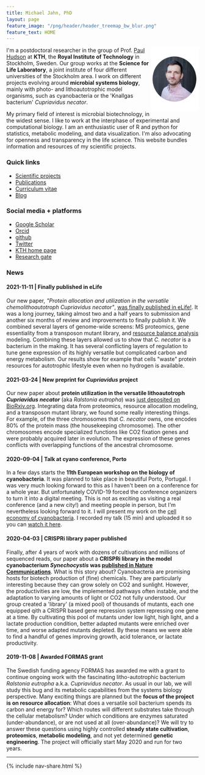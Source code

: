 ```yaml
---
title: Michael Jahn, PhD
layout: page
feature_image: "/png/header/header_treemap_bw_blur.png"
feature_text: HOME
---
```


<img src="/png/profile_2020_circle.png" width="25%" align="right"/>

I'm a postdoctoral researcher in the group of Prof. [Paul Hudson](https://www.kth.se/profile/huds/page/2-group-members) at **KTH**, the **Royal Institute of Technology** in Stockholm, Sweden. Our group works at the **Science for Life Laboratory**, a joint institute of four different universities of the Stockholm area. I work on different projects evolving around **microbial systems biology**, mainly with photo- and lithoautotrophic model organisms, such as cyanobacteria or the 'Knallgas bacterium' *Cupriavidus necator*. 

My primary field of interest is microbial biotechnology, in the widest sense. I like to work at the interphase of experimental and computational biology. I am an enthusiastic user of R and python for statistics, metabolic modeling, and data visualization. I'm also advocating for openness and transparency in the life science. This website bundles information and resources of my scientific projects.

### Quick links

- [Scientific projects](projects)
- [Publications](publications)
- [Curriculum vitae](CV)
- [Blog](blog)

### Social media + platforms

- [Google Scholar](https://scholar.google.co.uk/citations?user=jApo8PEAAAAJ)
- [Orcid](https://orcid.org/0000-0002-3913-153X)
- [github](https://github.com/m-jahn/)
- [Twitter](https://twitter.com/mich_jahn)
- [KTH home page](https://www.kth.se/profile/mjahn)
- [Research gate](https://www.researchgate.net/profile/Michael_Jahn)


### News

#### 2021-11-11 | Finally published in eLife

Our new paper, *"Protein allocation and utilization in the versatile chemolithoautotroph Cupriavidus necator"*, [was finally published in eLife!](https://elifesciences.org/articles/69019). It was a long journey, taking almost two and a half years to submission and another six months of review and improvements to finally publish it. We combined several layers of genome-wide screens: MS proteomics, gene essentiality from a transposon mutant library, and [resource balance analysis](https://sysbioinra.github.io/RBApy/) modeling. Combining these layers allowed us to show that *C. necator* is a bacterium in the making. It has several conflicting layers of regulation to tune gene expression of its highly versatile but complicated carbon and energy metabolism. Our results show for example that cells "waste" protein resources for autotrophic lifestyle even when no hydrogen is available.

#### 2021-03-24 | New preprint for *Cupriavidus* project

Our new paper about **protein utilization in the versatile lithoautotroph *Cupriavidus necator*** (aka *Ralstonia eutropha*) was [just deposited on BioRxiv.org](https://www.biorxiv.org/content/10.1101/2021.03.21.436304v1). Integrating data from proteomics, resource allocation modeling, and a transposon mutant library, we found some really interesting things. For example, of the three chromosomes that *C. necator* owns, one encodes 80% of the protein mass (the housekeeping chromosome). The other chromosomes encode specialized functions like CO2 fixation genes and were probably acquired later in evolution. The expression of these genes conflicts with overlapping functions of the ancestral chromosome.

#### 2020-09-04 | Talk at cyano conference, Porto

In a few days starts the **11th European workshop on the biology of cyanobacteria**. It was planned to take place in beautiful Porto, Portugal. I was very much looking forward to this as I haven't been on a conference for a whole year. But unfortunately COVID-19 forced the conference organizers to turn it into a digital meeting. This is not as exciting as visiting a real conference (and a new city!) and meeting people in person, but I'm nevertheless looking forward to it. I will present my work on the [cell economy of cyanobacteria](projects). I recorded my talk (15 min) and uploaded it so you can [watch it here](blog).

#### 2020-04-03 | CRISPRi library paper published     

Finally, after 4 years of work with dozens of cultivations and millions of sequenced reads, our paper about a **CRISPRi library in the model cyanobacterium *Synechocystis* was [published in Nature Communications](https://www.nature.com/articles/s41467-020-15491-7)**. What is this story about? Cyanobacteria are promising hosts for biotech production of (fine) chemicals. They are particularly interesting because they can grow solely on CO2 and sunlight. However, the productivities are low, the implemented pathways often instable, and the adaptation to varying amounts of light or CO2 not fully understood. Our group created a 'library' (a mixed pool) of thousands of mutants, each one equipped qith a CRISPR based gene repression system repressing one gene at a time. By cultivating this pool of mutants under low light, high light, and  a lactate production condition, better adapted mutants were enriched over time, and worse adapted mutants depleted. By these means we were able to find a handful of genes improving growth, acid tolerance, or lactate productivity.


#### 2019-11-08 | Awarded FORMAS grant

The Swedish funding agency FORMAS has awarded me with a grant to continue ongoing work with the fascinating litho-autotrophic bacterium *Ralstonia eutropha* a.k.a. *Cupriavidus necator*. As usual in our lab, we will study this bug and its metabolic capabilities from the systems biology perspective. Many exciting things are planned but the **focus of the project is on resource allocation**: What does a versatile soil bacterium spends its carbon and energy for? Which routes will different substrates take through the cellular metabolism? Under which conditions are enzymes saturated (under-abundance), or are not used at all (over-abundance)? We will try to answer these questions using highly controlled **steady state cultivation**, **proteomics**, **metabolic modeling**, and not yet determined **genetic engineering**. The project will officially start May 2020 and run for two years.

-----

{% include nav-share.html %}